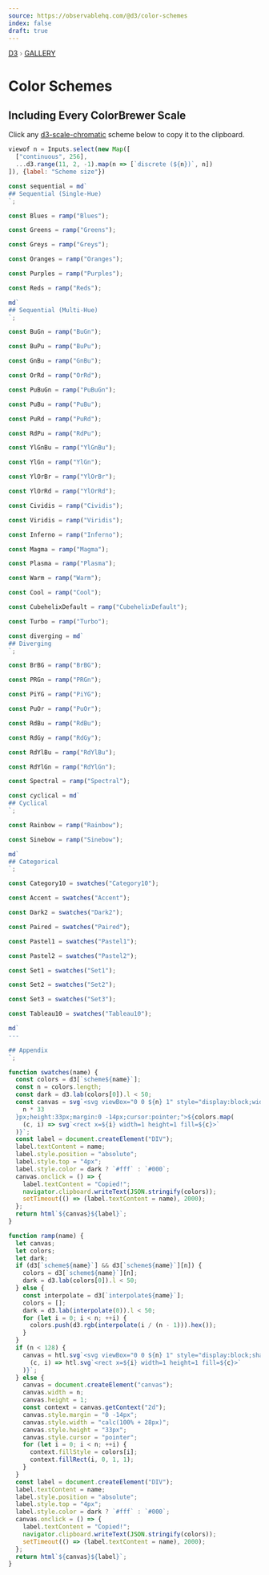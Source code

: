 ```yaml
---
source: https://observablehq.com/@d3/color-schemes
index: false
draft: true
---
```


<div style="color: grey; font: 13px/25.5px var(--sans-serif); text-transform: uppercase;"><h1 style="display: none;">Color Schemes</h1><a href="https://d3js.org/">D3</a> › <a href="/@d3/gallery">Gallery</a></div>

# Color Schemes

## Including Every ColorBrewer Scale

Click any [d3-scale-chromatic](https://github.com/d3/d3-scale-chromatic) scheme below to copy it to the clipboard.

```js
viewof n = Inputs.select(new Map([
  ["continuous", 256],
  ...d3.range(11, 2, -1).map(n => [`discrete (${n})`, n])
]), {label: "Scheme size"})
```

```js
const sequential = md`
## Sequential (Single-Hue)
`;
```

```js
const Blues = ramp("Blues");
```

```js
const Greens = ramp("Greens");
```

```js
const Greys = ramp("Greys");
```

```js
const Oranges = ramp("Oranges");
```

```js
const Purples = ramp("Purples");
```

```js
const Reds = ramp("Reds");
```

```js
md`
## Sequential (Multi-Hue)
`;
```

```js
const BuGn = ramp("BuGn");
```

```js
const BuPu = ramp("BuPu");
```

```js
const GnBu = ramp("GnBu");
```

```js
const OrRd = ramp("OrRd");
```

```js
const PuBuGn = ramp("PuBuGn");
```

```js
const PuBu = ramp("PuBu");
```

```js
const PuRd = ramp("PuRd");
```

```js
const RdPu = ramp("RdPu");
```

```js
const YlGnBu = ramp("YlGnBu");
```

```js
const YlGn = ramp("YlGn");
```

```js
const YlOrBr = ramp("YlOrBr");
```

```js
const YlOrRd = ramp("YlOrRd");
```

```js
const Cividis = ramp("Cividis");
```

```js
const Viridis = ramp("Viridis");
```

```js
const Inferno = ramp("Inferno");
```

```js
const Magma = ramp("Magma");
```

```js
const Plasma = ramp("Plasma");
```

```js
const Warm = ramp("Warm");
```

```js
const Cool = ramp("Cool");
```

```js
const CubehelixDefault = ramp("CubehelixDefault");
```

```js
const Turbo = ramp("Turbo");
```

```js
const diverging = md`
## Diverging
`;
```

```js
const BrBG = ramp("BrBG");
```

```js
const PRGn = ramp("PRGn");
```

```js
const PiYG = ramp("PiYG");
```

```js
const PuOr = ramp("PuOr");
```

```js
const RdBu = ramp("RdBu");
```

```js
const RdGy = ramp("RdGy");
```

```js
const RdYlBu = ramp("RdYlBu");
```

```js
const RdYlGn = ramp("RdYlGn");
```

```js
const Spectral = ramp("Spectral");
```

```js
const cyclical = md`
## Cyclical
`;
```

```js
const Rainbow = ramp("Rainbow");
```

```js
const Sinebow = ramp("Sinebow");
```

```js
md`
## Categorical
`;
```

```js
const Category10 = swatches("Category10");
```

```js
const Accent = swatches("Accent");
```

```js
const Dark2 = swatches("Dark2");
```

```js
const Paired = swatches("Paired");
```

```js
const Pastel1 = swatches("Pastel1");
```

```js
const Pastel2 = swatches("Pastel2");
```

```js
const Set1 = swatches("Set1");
```

```js
const Set2 = swatches("Set2");
```

```js
const Set3 = swatches("Set3");
```

```js
const Tableau10 = swatches("Tableau10");
```

```js
md`
---

## Appendix
`;
```

```js echo
function swatches(name) {
  const colors = d3[`scheme${name}`];
  const n = colors.length;
  const dark = d3.lab(colors[0]).l < 50;
  const canvas = svg`<svg viewBox="0 0 ${n} 1" style="display:block;width:${
    n * 33
  }px;height:33px;margin:0 -14px;cursor:pointer;">${colors.map(
    (c, i) => svg`<rect x=${i} width=1 height=1 fill=${c}>`
  )}`;
  const label = document.createElement("DIV");
  label.textContent = name;
  label.style.position = "absolute";
  label.style.top = "4px";
  label.style.color = dark ? `#fff` : `#000`;
  canvas.onclick = () => {
    label.textContent = "Copied!";
    navigator.clipboard.writeText(JSON.stringify(colors));
    setTimeout(() => (label.textContent = name), 2000);
  };
  return html`${canvas}${label}`;
}
```

```js echo
function ramp(name) {
  let canvas;
  let colors;
  let dark;
  if (d3[`scheme${name}`] && d3[`scheme${name}`][n]) {
    colors = d3[`scheme${name}`][n];
    dark = d3.lab(colors[0]).l < 50;
  } else {
    const interpolate = d3[`interpolate${name}`];
    colors = [];
    dark = d3.lab(interpolate(0)).l < 50;
    for (let i = 0; i < n; ++i) {
      colors.push(d3.rgb(interpolate(i / (n - 1))).hex());
    }
  }
  if (n < 128) {
    canvas = htl.svg`<svg viewBox="0 0 ${n} 1" style="display:block;shape-rendering:crispEdges;width:calc(100% + 28px);height:33px;margin:0 -14px;cursor:pointer;" preserveAspectRatio="none">${colors.map(
      (c, i) => htl.svg`<rect x=${i} width=1 height=1 fill=${c}>`
    )}`;
  } else {
    canvas = document.createElement("canvas");
    canvas.width = n;
    canvas.height = 1;
    const context = canvas.getContext("2d");
    canvas.style.margin = "0 -14px";
    canvas.style.width = "calc(100% + 28px)";
    canvas.style.height = "33px";
    canvas.style.cursor = "pointer";
    for (let i = 0; i < n; ++i) {
      context.fillStyle = colors[i];
      context.fillRect(i, 0, 1, 1);
    }
  }
  const label = document.createElement("DIV");
  label.textContent = name;
  label.style.position = "absolute";
  label.style.top = "4px";
  label.style.color = dark ? `#fff` : `#000`;
  canvas.onclick = () => {
    label.textContent = "Copied!";
    navigator.clipboard.writeText(JSON.stringify(colors));
    setTimeout(() => (label.textContent = name), 2000);
  };
  return html`${canvas}${label}`;
}
```
